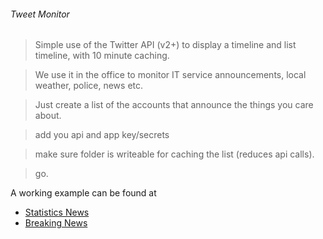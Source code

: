 ###### Tweet Monitor

> Simple use of the Twitter API (v2+) to display a timeline and list timeline, with 10 minute caching.

> We use it in the office to monitor IT service announcements, local weather, police, news etc.

> Just create a list of the accounts that announce the things you care about. 

> add you api and app key/secrets

> make sure folder is writeable for caching the list (reduces api calls).

> go.


A working example can be found at 
+ <a href="http://www.thechels.co.uk/news/stats/">Statistics News</a>
+ <a href="http://www.thechels.co.uk/news/breaking/">Breaking News</a>
